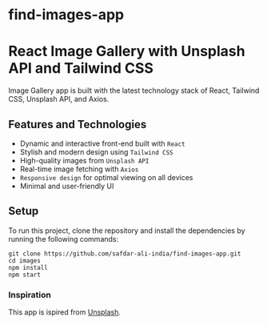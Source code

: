 ﻿# find-images-app
# React Image Gallery with Unsplash API and Tailwind CSS

Image Gallery app is built with the latest technology stack of React, Tailwind CSS, Unsplash API, and Axios.

<!-- ## Demo Link: 🔗

Preview Live Site ➡️ [here](https://safdar-ali-india.github.io/find-images-app/) -->

## Features and Technologies

- Dynamic and interactive front-end built with `React`
- Stylish and modern design using `Tailwind CSS`
- High-quality images from `Unsplash API`
- Real-time image fetching with `Axios`
- `Responsive design` for optimal viewing on all devices
- Minimal and user-friendly UI

 

## Setup

To run this project, clone the repository and install the dependencies by running the following commands:

```
git clone https://github.com/safdar-ali-india/find-images-app.git
cd images
npm install
npm start
```

### Inspiration

This app is ispired from [Unsplash](https://unsplash.com/).
